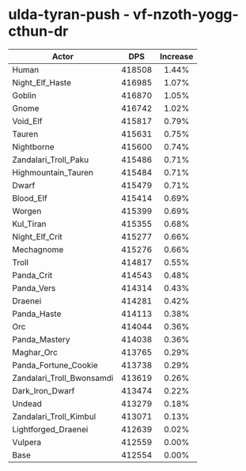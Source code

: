 # ulda-tyran-push - vf-nzoth-yogg-cthun-dr
| Actor | DPS | Increase |
|---|:---:|:---:|
|Human|418508|1.44%|
|Night_Elf_Haste|416985|1.07%|
|Goblin|416870|1.05%|
|Gnome|416742|1.02%|
|Void_Elf|415817|0.79%|
|Tauren|415631|0.75%|
|Nightborne|415600|0.74%|
|Zandalari_Troll_Paku|415486|0.71%|
|Highmountain_Tauren|415484|0.71%|
|Dwarf|415479|0.71%|
|Blood_Elf|415414|0.69%|
|Worgen|415399|0.69%|
|Kul_Tiran|415355|0.68%|
|Night_Elf_Crit|415277|0.66%|
|Mechagnome|415276|0.66%|
|Troll|414817|0.55%|
|Panda_Crit|414543|0.48%|
|Panda_Vers|414314|0.43%|
|Draenei|414281|0.42%|
|Panda_Haste|414113|0.38%|
|Orc|414044|0.36%|
|Panda_Mastery|414038|0.36%|
|Maghar_Orc|413765|0.29%|
|Panda_Fortune_Cookie|413738|0.29%|
|Zandalari_Troll_Bwonsamdi|413619|0.26%|
|Dark_Iron_Dwarf|413474|0.22%|
|Undead|413279|0.18%|
|Zandalari_Troll_Kimbul|413071|0.13%|
|Lightforged_Draenei|412639|0.02%|
|Vulpera|412559|0.00%|
|Base|412554|0.00%|
